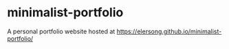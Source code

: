 # minimalist-portfolio
A personal portfolio website hosted at https://elersong.github.io/minimalist-portfolio/
